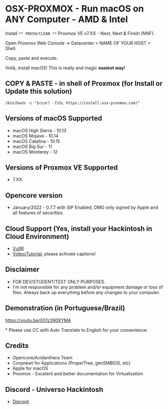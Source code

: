 # OSX-PROXMOX - Run macOS on ANY Computer - AMD & Intel

Install `** FRESH/CLEAN **` Proxmox VE v7.XX - Next, Next & Finish (NNF).

Open Proxmox Web Console -> Datacenter > NAME OF YOUR HOST > Shell.

Copy, paste and execute.

Voilà, install macOS! This is really and magic **easiest way**!

## COPY & PASTE - in shell of Proxmox (for Install or Update this solution)

```
/bin/bash -c "$(curl -fsSL https://install.osx-proxmox.com)"
```

## Versions of macOS Supported
* macOS High Sierra - 10.13
* macOS Mojave - 10.14
* macOS Catalina - 10.15
* macOS Big Sur - 11
* macOS Monterey - 12

## Versions of Proxmox VE Supported
* 7.XX

## Opencore version
* January/2022 - 0.7.7 with SIP Enabled, DMG only signed by Apple and all features of securities.

## Cloud Support (Yes, install your Hackintosh in Cloud Environment)
- [VultR](https://www.vultr.com/?ref=9035565-8H)
- [Vídeo/Tutorial](https://youtu.be/8QsMyL-PNrM), please activate captions!

## Disclaimer

- FOR DEV/STUDENT/TEST ONLY PURPOSES.
- I'm not responsible for any problem and/or equipment damage or loss of files. Always back up everything before any changes to your computer.

## Demonstration (in Portuguese/Brazil)

https://youtu.be/G51z390XYMA

\* Please use CC with Auto Translate to English for your convenience.

## Credits

- Opencore/Acidanthera Team
- Corpnewt for Applications (ProperTree, genSMBIOS, etc)
- Apple for macOS
- Proxmox - Excelent and better documentation for Virtualization

## Discord - Universo Hackintosh
- [Discord](https://discord.universohackintosh.com.br)
